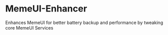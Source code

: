 # MemeUI-Enhancer
Enhances MemeUI for better battery backup and performance by tweaking core MemeUI Services
